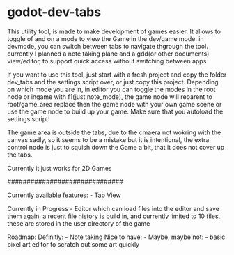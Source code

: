 # godot-dev-tabs
This utility tool, is made to make development of games easier.
It allows to toggle of and on a mode to view the Game in the dev/game mode, in devmode, you can switch between tabs to navigate thgrough the tool.
currently I planned a note taking plane and a gdd(or other documents) view/editor, to support quick access without switching between apps

If you want to use this tool, just start with a fresh project and copy the folder dev_tabs and the settings script over, or just copy this project.
Depending on which mode you are in, in editor you can toggle the modes in the root node or ingame with f1(just note_mode), the game node will reparent to root/game_area
replace then the game node with your own game scene or use the game node to build up your game.
Make sure that you autoload the settings script!

The game area is outside the tabs, due to the cmaera not wokring with the canvas sadly, so it seems to be a mistake but it is intentional,
the extra control node is just to squish down the Game a bit, that it does not cover up the tabs.

Currently it just works for 2D Games

##############################

Currently available features:
	- Tab View

Currently in Progress
	- Editor which can load files into the editor and save them again, a recent file history is build in, and currently limited to 10 files, these are stored in the user directory of the game


Roadmap:
	Definitly:
		- Note taking
	Nice to have:
		- 
	Maybe, maybe not:
		- basic pixel art editor to scratch out some art quickly
